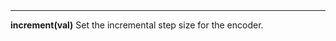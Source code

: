 <a name="increment"><h3 style="padding-top: 40px; margin-top: 40px;"></h3></a>
_____________________________
**increment(val)** Set the incremental step size for the encoder.
